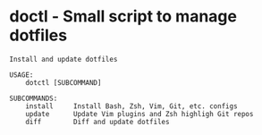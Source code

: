 # doctl - Small script to manage dotfiles

```
Install and update dotfiles

USAGE:
    dotctl [SUBCOMMAND]

SUBCOMMANDS:
    install     Install Bash, Zsh, Vim, Git, etc. configs
    update      Update Vim plugins and Zsh highligh Git repos
    diff        Diff and update dotfiles
```
